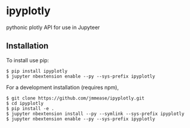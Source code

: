 ipyplotly
===============================

pythonic plotly API for use in Jupyteer

Installation
------------

To install use pip:

    $ pip install ipyplotly
    $ jupyter nbextension enable --py --sys-prefix ipyplotly


For a development installation (requires npm),

    $ git clone https://github.com/jmmease/ipyplotly.git
    $ cd ipyplotly
    $ pip install -e .
    $ jupyter nbextension install --py --symlink --sys-prefix ipyplotly
    $ jupyter nbextension enable --py --sys-prefix ipyplotly
